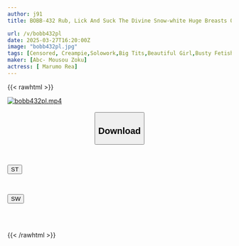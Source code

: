 ```yaml
---
author: j91
title: BOBB-432 Rub, Lick And Suck The Divine Snow-white Huge Breasts Of A Beautiful Woman With A Clear J-cup Bust, Thoroughly Enjoying Them To The Fullest! Boin "Maru Sai Rare" Box

url: /v/bobb432pl
date: 2025-03-27T16:20:00Z
image: "bobb432pl.jpg"
tags: [Censored, Creampie,Solowork,Big Tits,Beautiful Girl,Busty Fetish,Ultra-Huge Tits	]
maker: [Abc- Mousou Zoku]
actress: [ Marumo Rea]
---
```



{{< rawhtml >}}

<div class="video" data-videoid="KgM412PMyKT0eMk">
    <a href="javascript:;">
        <img src="/v/bobb432pl/bobb432pl.jpg" width="WIDTH" height="HEIGHT" alt="bobb432pl.mp4" loading="lazy">
    </a>
</div>

<script type="text/javascript" src="https://j91.asia/asset/on-demand-st.js"></script>

<br>
  <link rel="stylesheet" href="https://j91.asia/asset/bs5.css">
  
  <center>
  <button class="btn btn-primary" type="button" data-bs-toggle="collapse" data-bs-target=".multi-collapse" aria-expanded="false" aria-controls="multiCollapseExample1 multiCollapseExample2"><h2>Download</h2></button></center>
</p>
<div class="row">
  <div class="col">
    <div class="collapse multi-collapse" id="multiCollapseExample1">
      <div class="card card-body">
	      	      <br>
<div class="buttons">  
<p><a href="/v/bobb432pl/st.html" target="_blank"><button class="btn-hover color-3"><i class="fa fa-download"></i> ST</button></a></p></div>
    </div>
  </div>
</div>
  <div class="col">
    <div class="collapse multi-collapse" id="multiCollapseExample2">
      <div class="card card-body">
	      <br>
<div class="buttons">
<p><a href="/v/bobb432pl/sw.html" target="_blank"><button class="btn-hover color-2"><i class="fa fa-download"></i> SW</button></a></p></div>
<br><br>
      </div>
    </div>
  </div>
</div>

{{< /rawhtml >}}